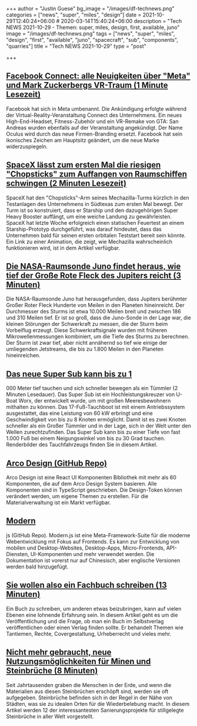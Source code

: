 +++
author = "Justin Guese"
bg_image = "/images/df-technews.png"
categories = ["news", "super", "miles", "design"]
date = 2021-10-29T12:40:24+06:00 # 2020-03-14T15:40:24+06:00
description = "Tech NEWS 2021-10-29 - Themen: super, miles, design, first, available, juno"
image = "/images/df-technews.png"
tags = ["news", "super", "miles", "design", "first", "available", "juno", "spacecraft", "sub", "components", "quarries"]
title = "Tech NEWS 2021-10-29"
type = "post"

+++

## [Facebook Connect: alle Neuigkeiten über "Meta" und Mark Zuckerbergs VR-Traum (1 Minute Lesezeit)](https://www.theverge.com/22751328/facebook-meta-rebrand-metaverse-vr-ar-oculus-gta-horizion)

 Facebook hat sich in Meta umbenannt. Die Ankündigung erfolgte während der Virtual-Reality-Veranstaltung Connect des Unternehmens. Ein neues High-End-Headset, Fitness-Zubehör und ein VR-Remake von GTA: San Andreas wurden ebenfalls auf der Veranstaltung angekündigt. Der Name Oculus wird durch das neue Firmen-Branding ersetzt. Facebook hat sein ikonisches Zeichen am Hauptsitz geändert, um die neue Marke widerzuspiegeln.

## [SpaceX lässt zum ersten Mal die riesigen "Chopsticks" zum Auffangen von Raumschiffen schwingen (2 Minuten Lesezeit)](https://futurism.com/the-byte/spacex-flexes-giant-starship-catching-chopsticks-for-the-first-time)

 SpaceX hat den "Chopsticks"-Arm seines Mechazilla-Turms kürzlich in den Testanlagen des Unternehmens in Südtexas zum ersten Mal bewegt. Der Turm ist so konstruiert, dass er Starship und den dazugehörigen Super Heavy Booster auffängt, um eine weiche Landung zu gewährleisten. SpaceX hat letzte Woche erfolgreich einen statischen Feuertest an einem Starship-Prototyp durchgeführt, was darauf hindeutet, dass das Unternehmen bald für seinen ersten orbitalen Teststart bereit sein könnte. Ein Link zu einer Animation, die zeigt, wie Mechazilla wahrscheinlich funktionieren wird, ist in dem Artikel verfügbar.

## [Die NASA-Raumsonde Juno findet heraus, wie tief der Große Rote Fleck des Jupiters reicht (3 Minuten)](https://www.theverge.com/2021/10/28/22749095/nasa-juno-jupiter-great-red-spot-depth)

 Die NASA-Raumsonde Juno hat herausgefunden, dass Jupiters berühmter Großer Roter Fleck Hunderte von Meilen in den Planeten hineinreicht. Der Durchmesser des Sturms ist etwa 10.000 Meilen breit und zwischen 186 und 310 Meilen tief. Er ist so groß, dass die Juno-Sonde in der Lage war, die kleinen Störungen der Schwerkraft zu messen, die der Sturm beim Vorbeiflug erzeugt. Diese Schwerkraftsignale wurden mit früheren Mikrowellenmessungen kombiniert, um die Tiefe des Sturms zu berechnen. Der Sturm ist zwar tief, aber nicht annähernd so tief wie einige der umliegenden Jetstreams, die bis zu 1.800 Meilen in den Planeten hineinreichen.

## [Das neue Super Sub kann bis zu 1](https://robbreport.com/motors/marine/u-boat-worx-super-sub-launch-1234643887/)

000 Meter tief tauchen und sich schneller bewegen als ein Tümmler (2 Minuten Lesedauer). Das Super Sub ist ein Hochleistungskreuzer von U-Boat Worx, der entwickelt wurde, um mit großen Meeresbewohnern mithalten zu können. Das 17-Fuß-Tauchboot ist mit einem Antriebssystem ausgestattet, das eine Leistung von 60 kW erbringt und eine Geschwindigkeit von bis zu 8 Knoten ermöglicht. Damit ist es zwei Knoten schneller als ein Großer Tümmler und in der Lage, sich in der Welt unter den Wellen zurechtzufinden. Das Super Sub kann bis zu einer Tiefe von fast 1.000 Fuß bei einem Neigungswinkel von bis zu 30 Grad tauchen. Renderbilder des Tauchfahrzeugs finden Sie in diesem Artikel.

## [Arco Design (GitHub Repo)](https://github.com/arco-design/arco-design)

 Arco Design ist eine React UI Komponenten Bibliothek mit mehr als 60 Komponenten, die auf dem Arco Design System basieren. Alle Komponenten sind in TypeScript geschrieben. Die Design-Token können verändert werden, um eigene Themen zu erstellen. Für die Materialverwaltung ist ein Markt verfügbar.

## [Modern](https://github.com/modern-js-dev/modern.js)

js (GitHub Repo). Modern.js ist eine Meta-Framework-Suite für die moderne Webentwicklung mit Fokus auf Frontends. Es kann zur Entwicklung von mobilen und Desktop-Websites, Desktop-Apps, Micro-Frontends, API-Diensten, UI-Komponenten und mehr verwendet werden. Die Dokumentation ist vorerst nur auf Chinesisch, aber englische Versionen werden bald hinzugefügt.

## [Sie wollen also ein Fachbuch schreiben (13 Minuten)](http://terathon.com/blog/so-you-want-to-write-a-technical-book/)

 Ein Buch zu schreiben, um anderen etwas beizubringen, kann auf vielen Ebenen eine lohnende Erfahrung sein. In diesem Artikel geht es um die Veröffentlichung und die Frage, ob man ein Buch im Selbstverlag veröffentlichen oder einen Verlag finden sollte. Er behandelt Themen wie Tantiemen, Rechte, Covergestaltung, Urheberrecht und vieles mehr.

## [Nicht mehr gebraucht, neue Nutzungsmöglichkeiten für Minen und Steinbrüche (8 Minuten)](https://interestingengineering.com/abandoned-no-longer-novel-uses-for-mines-and-quarries)

 Seit Jahrtausenden graben die Menschen in der Erde, und wenn die Materialien aus diesen Steinbrüchen erschöpft sind, werden sie oft aufgegeben. Steinbrüche befinden sich in der Regel in der Nähe von Städten, was sie zu idealen Orten für die Wiederbelebung macht. In diesem Artikel werden 12 der interessantesten Sanierungsprojekte für stillgelegte Steinbrüche in aller Welt vorgestellt.

